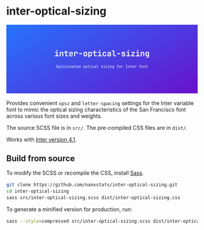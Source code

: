 # inter-optical-sizing

<a href="https://github.com/nanxstats/inter-optical-sizing">
<img src="images/banner.png" alt="inter-optical-sizing">
</a>

Provides convenient `opsz` and `letter-spacing` settings for the Inter variable
font to mimic the optical sizing characteristics of the San Francisco font
across various font sizes and weights.

The source SCSS file is in `src/`. The pre-compiled CSS files are in `dist/`.

Works with [Inter version 4.1](https://github.com/rsms/inter/releases/tag/v4.1).

## Build from source

To modify the SCSS or recompile the CSS, install [Sass](https://sass-lang.com/install/).

```bash
git clone https://github.com/nanxstats/inter-optical-sizing.git
cd inter-optical-sizing
sass src/inter-optical-sizing.scss dist/inter-optical-sizing.css
```

To generate a minified version for production, run:

```bash
sass --style=compressed src/inter-optical-sizing.scss dist/inter-optical-sizing.min.css
```
